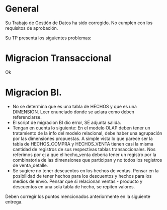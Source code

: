 # General

Su Trabajo de Gestión de Datos ha sido corregido.
No cumplen con los requisitos de aprobación.

Su TP presenta los siguientes problemas:

# Migracion Transaccional

Ok

# Migracion BI.

- No se determina que es una tabla de HECHOS y que es una DIMENSIÓN. Leer enunciado donde se aclara como deben referenciarse.
- El script de migracion BI dio error, SE adjunta salida.
- Tengan en cuenta lo siguiente: En el modelo OLAP deben tener un tratamiento de la info del modelo relacional, debe haber una agrupación por las dimensiones propuestas. A simple vista lo que parece ser la tabla de HECHOS_COMPRA y HECHOS_VENTA tienen casi la misma cantidad de registros de sus respectivas tablas transaccionales. Nos referimos por ej a que el hecho_venta debería tener un registro por la combinatoria de las dimensiones que participan y no todos los registros de venta_detalle.
- Se sugiere no tener descuentos en los hechos de ventas. Pensar en la posibilidad de tener hechos para los descuentos y hechos para los medios de envío. Pensar que si relacionan ventas - producto y descuentos en una sola tabla de hecho, se repiten valores.

Deben corregir los puntos mencionados anteriormente en la siguiente entrega.
